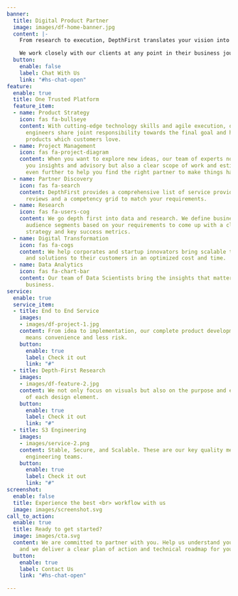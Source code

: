 ```yaml
---
banner:
  title: Digital Product Partner
  image: images/df-home-banner.jpg
  content: |-
    From research to execution, DepthFirst translates your vision into products that customers love. DepthFirst offers consulting services in product strategy, project management, user experience, and data analytics. In addition, our platform helps you choose from a wide variety of talented teams to bring brilliant ideas into being.

    We work closely with our clients at any point in their business journey to achieve impactful and results-driven digital product development.
  button:
    enable: false
    label: Chat With Us
    link: "#hs-chat-open"
feature:
  enable: true
  title: One Trusted Platform
  feature_item:
  - name: Product Strategy
    icon: fas fa-bullseye
    content: With cutting-edge technology skills and agile execution, our product
      engineers share joint responsibility towards the final goal and help you deliver
      products which customers love.
  - name: Project Management
    icon: fas fa-project-diagram
    content: When you want to explore new ideas, our team of experts not only give
      you insights and advisory but also a clear scope of work and estimates. We go
      even further to help you find the right partner to make things happen.
  - name: Partner Discovery
    icon: fas fa-search
    content: DepthFirst provides a comprehensive list of service providers with reliable
      reviews and a competency grid to match your requirements.
  - name: Research
    icon: fas fa-users-cog
    content: We go depth first into data and research. We define business goals and
      audience segments based on your requirements to come up with a clear product
      strategy and key success metrics.
  - name: Digital Transformation
    icon: fas fa-cogs
    content: We help corporates and startup innovators bring scalable technologies
      and solutions to their customers in an optimized cost and time.
  - name: Data Analytics
    icon: fas fa-chart-bar
    content: Our team of Data Scientists bring the insights that matter most for your
      business.
service:
  enable: true
  service_item:
  - title: End to End Service
    images:
    - images/df-project-1.jpg
    content: From idea to implementation, our complete product development approach
      means convenience and less risk.
    button:
      enable: true
      label: Check it out
      link: "#"
  - title: Depth-First Research
    images:
    - images/df-feature-2.jpg
    content: We not only focus on visuals but also on the purpose and effectiveness
      of each design element.
    button:
      enable: true
      label: Check it out
      link: "#"
  - title: S3 Engineering
    images:
    - images/service-2.png
    content: Stable, Secure, and Scalable. These are our key quality metrics for our
      engineering teams.
    button:
      enable: true
      label: Check it out
      link: "#"
screenshot:
  enable: false
  title: Experience the best <br> workflow with us
  image: images/screenshot.svg
call_to_action:
  enable: true
  title: Ready to get started?
  image: images/cta.svg
  content: We are committed to partner with you. Help us understand your requirements
    and we deliver a clear plan of action and technical roadmap for you.
  button:
    enable: true
    label: Contact Us
    link: "#hs-chat-open"

---
```

